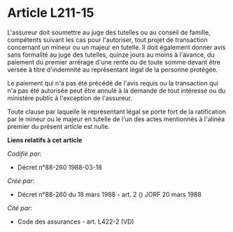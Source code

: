 # Article L211-15

L'assureur doit soumettre au juge des tutelles ou au conseil de famille, compétents suivant les cas pour l'autoriser, tout
projet de transaction concernant un mineur ou un majeur en tutelle. Il doit également donner avis sans formalité au juge des
tutelles, quinze jours au moins à l'avance, du paiement du premier arrérage d'une rente ou de toute somme devant être versée
à titre d'indemnité au représentant légal de la personne protégée.

Le paiement qui n'a pas été précédé de l'avis requis ou la transaction qui n'a pas été autorisée peut être annulé à la
demande de tout intéressé ou du ministère public à l'exception de l'assureur.

Toute clause par laquelle le représentant légal se porte fort de la ratification par le mineur ou le majeur en tutelle de
l'un des actes mentionnés à l'alinéa premier du présent article est nulle.

**Liens relatifs à cet article**

_Codifié par_:

  - Décret n°88-260 1988-03-18

_Créé par_:

  - Décret n°88-260 du 18 mars 1988 - art. 2 () JORF 20 mars 1988

_Cité par_:

  - Code des assurances - art. L422-2 (VD)
